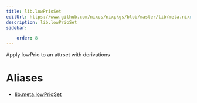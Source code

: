 ```yaml
---
title: lib.lowPrioSet
editUrl: https://www.github.com/nixos/nixpkgs/blob/master/lib/meta.nix#L77C16
description: lib.lowPrioSet
sidebar:

    order: 8
---
```


Apply lowPrio to an attrset with derivations


# Aliases

- [lib.meta.lowPrioSet](./reference/lib/meta/lib-meta-lowPrioSet)


